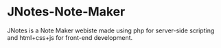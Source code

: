 # JNotes-Note-Maker
JNotes is a Note Maker webiste made using php for server-side scripting and html+css+js for front-end development.
